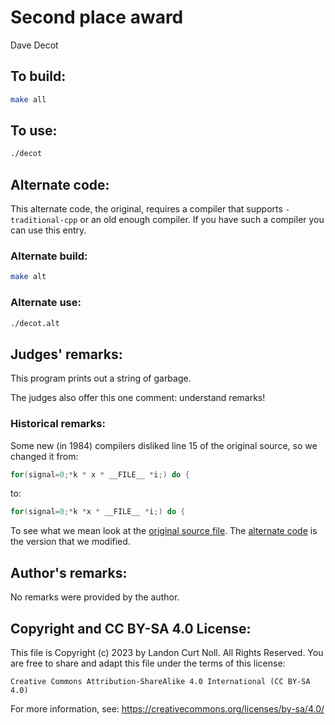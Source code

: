 # Second place award

Dave Decot

## To build:

```sh
make all
```

## To use:

```sh
./decot
```

## Alternate code:

This alternate code, the original, requires a compiler that supports
`-traditional-cpp` or an old enough compiler. If you have such a compiler you
can use this entry.

### Alternate build:

```sh
make alt
```

### Alternate use:

```sh
./decot.alt
```

## Judges' remarks:

This program prints out a string of garbage.

The judges also offer this one comment: understand remarks!


### Historical remarks:

Some new (in 1984) compilers disliked line 15 of the original source, so we
changed it from:

```c
for(signal=0;*k * x * __FILE__ *i;) do {
```

to:

```c
for(signal=0;*k *x * __FILE__ *i;) do {
```

To see what we mean look at the [original source file](decot.orig.c). The
[alternate code](decot.alt.c) is the version that we modified.


## Author's remarks:

No remarks were provided by the author.

## Copyright and CC BY-SA 4.0 License:

This file is Copyright (c) 2023 by Landon Curt Noll.  All Rights Reserved.
You are free to share and adapt this file under the terms of this license:

    Creative Commons Attribution-ShareAlike 4.0 International (CC BY-SA 4.0)

For more information, see: https://creativecommons.org/licenses/by-sa/4.0/
